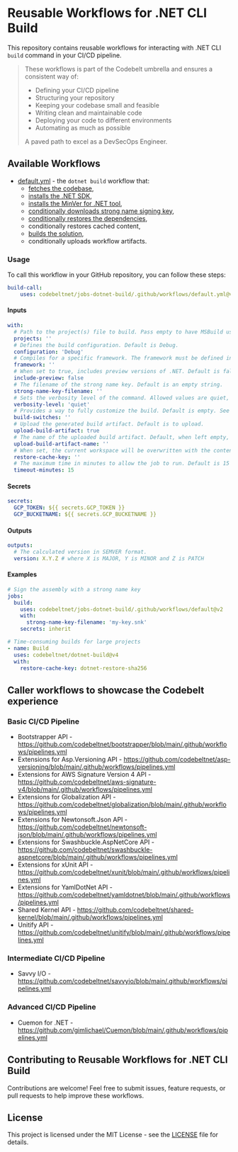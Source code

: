 # Reusable Workflows for .NET CLI Build

This repository contains reusable workflows for interacting with .NET CLI `build` command in your CI/CD pipeline.

> These workflows is part of the Codebelt umbrella and ensures a consistent way of: 
> 
> - Defining your CI/CD pipeline 
> - Structuring your repository
> - Keeping your codebase small and feasible
> - Writing clean and maintainable code
> - Deploying your code to different environments
> - Automating as much as possible
>
> A paved path to excel as a DevSecOps Engineer.

## Available Workflows

- [default.yml](.github/workflows/default.yml) - the `dotnet build` workflow that:
  - [fetches the codebase](https://github.com/codebeltnet/git-checkout),
  - [installs the .NET SDK](https://github.com/codebeltnet/install-dotnet),
  - [installs the MinVer for .NET tool](https://github.com/codebeltnet/dotnet-tool-install-minver),
  - [conditionally downloads strong name signing key](https://github.com/codebeltnet/gcp-download-file),
  - [conditionally restores the dependencies](https://github.com/codebeltnet/dotnet-restore),
  - conditionally restores cached content,
  - [builds the solution](https://github.com/codebeltnet/dotnet-build),
  - conditionally uploads workflow artifacts.

### Usage

To call this workflow in your GitHub repository, you can follow these steps:

```yaml
build-call:
    uses: codebeltnet/jobs-dotnet-build/.github/workflows/default.yml@v2
```

#### Inputs

```yaml
with:
  # Path to the project(s) file to build. Pass empty to have MSBuild use the default behavior. Supports globbing.  Default is an empty string.
  projects: ''
  # Defines the build configuration. Default is Debug.
  configuration: 'Debug'
  # Compiles for a specific framework. The framework must be defined in the project file. Default is an empty string.
  framework: ''
  # When set to true, includes preview versions of .NET. Default is false.
  include-preview: false
  # The filename of the strong name key. Default is an empty string.
  strong-name-key-filename: ''
  # Sets the verbosity level of the command. Allowed values are quiet, minimal, normal, detailed, and diagnostic. Default is quiet.
  verbosity-level: 'quiet'
  # Provides a way to fully customize the build. Default is empty. See https://learn.microsoft.com/en-us/visualstudio/msbuild/msbuild-command-line-reference?view=vs-2022#switches for more information.
  build-switches: ''
  # Upload the generated build artifact. Default is to upload.
  upload-build-artifact: true
  # The name of the uploaded build artifact. Default, when left empty, is 'format('{0}-{1}', inputs.framework, inputs.configuration)'.
  upload-build-artifact-name: ''
  # When set, the current workspace will be overwritten with the content of the restore cache. Default is an empty string.
  restore-cache-key: ''
  # The maximum time in minutes to allow the job to run. Default is 15 minutes.
  timeout-minutes: 15
```

#### Secrets

```yaml
secrets:
  GCP_TOKEN: ${{ secrets.GCP_TOKEN }}
  GCP_BUCKETNAME: ${{ secrets.GCP_BUCKETNAME }}
```

#### Outputs

```yaml
outputs:
  # The calculated version in SEMVER format.
  version: X.Y.Z # where X is MAJOR, Y is MINOR and Z is PATCH
```

#### Examples

```yaml
# Sign the assembly with a strong name key
jobs:
  build:
    uses: codebeltnet/jobs-dotnet-build/.github/workflows/default@v2
    with:
      strong-name-key-filename: 'my-key.snk'
    secrets: inherit

# Time-consuming builds for large projects
- name: Build
  uses: codebeltnet/dotnet-build@v4
  with:
    restore-cache-key: dotnet-restore-sha256
```

## Caller workflows to showcase the Codebelt experience

### Basic CI/CD Pipeline

- Bootstrapper API - https://github.com/codebeltnet/bootstrapper/blob/main/.github/workflows/pipelines.yml
- Extensions for Asp.Versioning API - https://github.com/codebeltnet/asp-versioning/blob/main/.github/workflows/pipelines.yml
- Extensions for AWS Signature Version 4 API - https://github.com/codebeltnet/aws-signature-v4/blob/main/.github/workflows/pipelines.yml
- Extensions for Globalization API - https://github.com/codebeltnet/globalization/blob/main/.github/workflows/pipelines.yml
- Extensions for Newtonsoft.Json API - https://github.com/codebeltnet/newtonsoft-json/blob/main/.github/workflows/pipelines.yml
- Extensions for Swashbuckle.AspNetCore API - https://github.com/codebeltnet/swashbuckle-aspnetcore/blob/main/.github/workflows/pipelines.yml
- Extensions for xUnit API - https://github.com/codebeltnet/xunit/blob/main/.github/workflows/pipelines.yml
- Extensions for YamlDotNet API - https://github.com/codebeltnet/yamldotnet/blob/main/.github/workflows/pipelines.yml
- Shared Kernel API - https://github.com/codebeltnet/shared-kernel/blob/main/.github/workflows/pipelines.yml
- Unitify API - https://github.com/codebeltnet/unitify/blob/main/.github/workflows/pipelines.yml

### Intermediate CI/CD Pipeline

- Savvy I/O - https://github.com/codebeltnet/savvyio/blob/main/.github/workflows/pipelines.yml

### Advanced CI/CD Pipeline

- Cuemon for .NET - https://github.com/gimlichael/Cuemon/blob/main/.github/workflows/pipelines.yml

## Contributing to Reusable Workflows for .NET CLI Build

Contributions are welcome! 
Feel free to submit issues, feature requests, or pull requests to help improve these workflows.

## License

This project is licensed under the MIT License - see the [LICENSE](LICENSE) file for details.
